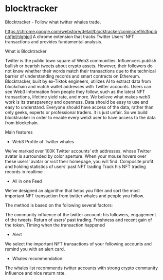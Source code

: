 # blocktracker

Blocktracker - Follow what twitter whales trade.

https://chrome.google.com/webstore/detail/blocktracker/conincoefhldfppibnhfjnljhlghjojl
A chrome extension that tracks Twitter Users’ NFT transactions and provides fundamental analysis.


What is Blocktracker

Twitter is the public town square of Web3 communities. Influencers publish bullish or bearish tweets about crypto assets. 
However, their followers do not know whether their words match their transactions due to the technical barrier of understanding records and smart contracts on Ethereum. Blocktracker, built by ex-Tiktok engineers, utilizes AI to extract data from blockchain and match wallet addresses with Twitter accounts. Users can see Web3 information from people they follow, such as the latest NFT transactions, lifetime yield rate, and more.
We believe what makes web3 work is its transparency and openness. Data should be easy to use and easy to understand. Everyone should have access of the data, rather than only geeks, experts or professional traders. It is just unfair. So we build blocktracker in order to enable every web3 user to have access to the data from blockchain.


Main features
- Web3 Profile of Twitter whales

We’ve marked over 100K Twitter accounts’ eth addresses, whose Twitter avatar is surrounded by color aperture.
When your mouse hovers over these users’ avatar or visit their homepage, you will find:
Composite profit and holding statistics of users’ past NFT trading
Track his NFT trading records in realtime


- All in one Feed

We’ve designed an algorithm that helps you filter and sort the most important NFT transaction from twitter whales and people you follow.

The method is based on the following several factors:

The community influence of the twitter account: his followers, engagement of the tweets.
Return of users’ past trading.
Freshness and recent gain of the token.
Timing when the transaction happened


- Alert

We select the important NFT transactions of your following accounts and remind you with an alert card.


- Whales recommendation

The whales list recommends twitter accounts with strong crypto community influence and nice return rate.



